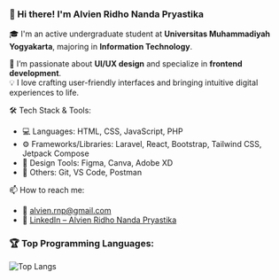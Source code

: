 ### 👋 Hi there! I'm Alvien Ridho Nanda Pryastika

🎓 I'm an active undergraduate student at **Universitas Muhammadiyah Yogyakarta**, majoring in **Information Technology**.

🎨 I’m passionate about **UI/UX design** and specialize in **frontend development**.  
💡 I love crafting user-friendly interfaces and bringing intuitive digital experiences to life.

🛠️ Tech Stack & Tools:
- 💻 Languages: HTML, CSS, JavaScript, PHP
- ⚙️ Frameworks/Libraries: Laravel, React, Bootstrap, Tailwind CSS, Jetpack Compose
- 🎨 Design Tools: Figma, Canva, Adobe XD
- 🔧 Others: Git, VS Code, Postman

📫 How to reach me:
- 📧 [alvien.rnp@gmail.com](mailto:alvien.rnp@gmail.com)
- 💼 [LinkedIn – Alvien Ridho Nanda Pryastika](https://www.linkedin.com/in/alvien-ridho-nanda-pryastika-9394a6263)

### 🏆 Top Programming Languages:
![Top Langs](https://github-readme-stats.vercel.app/api/top-langs/?username=alviennn&layout=compact&theme=radical)
